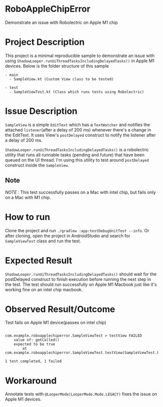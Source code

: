 # RoboAppleChipError
Demonstrate an issue with Robolectric on Apple M1 chip


# Project Description

This project is a minimal reproducible sample to demonstrate an issue with using `ShadowLooper.runUiThreadTasksIncludingDelayedTasks()` in Apple M1 devices. 
Below is the folder structure of this sample

```
- main
  - SampleView.kt (Custom View class to be tested)
  
- test
  - SampleViewTest.kt (Class which runs tests using Robolectric)

```

# Issue Description

`SampleView` is a simple `EditText` which has a `TextWatcher` and notifies the attached `listener`(after a delay of 200 ms) whenever there's a change in the EditText. 
It uses View's `postDelayed` construct to notify the listener after a delay of 200 ms. 


`ShadowLooper.runUiThreadTasksIncludingDelayedTasks()` is a robolectric utility that runs all runnable tasks (pending and future) that have been queued on the UI thread. 
I'm using this utility to test around `postDelayed` construct inside the `SampleView`. 

## Note
*NOTE* : This test successfully passes on a Mac with intel chip, but fails only on a Mac with M1 chip. 

# How to run

Clone the project and run `./gradlew :app:testDebugUnitTest --info`. 
Or after cloning, open the project in AndroidStudio and search for `SampleViewTest` class and run the test. 

# Expected Result

`ShadowLooper.runUiThreadTasksIncludingDelayedTasks()` should wait for the postDelayed construct to finish execution before running the next step in the test. 
The test should run successfully on Apple M1 Macbook just like it's working fine on an intel chip macbook. 

# Observed Result/Outcome

Test fails on Apple M1 device(passes on intel chip) 
```

com.example.roboapplechiperror.SampleViewTest > testView FAILED
    value of: getCalled()
    expected to be true
        at com.example.roboapplechiperror.SampleViewTest.testView(SampleViewTest.kt:23)

1 test completed, 1 failed

```


# Workaround

Annotate tests with `@LooperMode(LooperMode.Mode.LEGACY)` fixes the issue on Apple M1 devices. 
